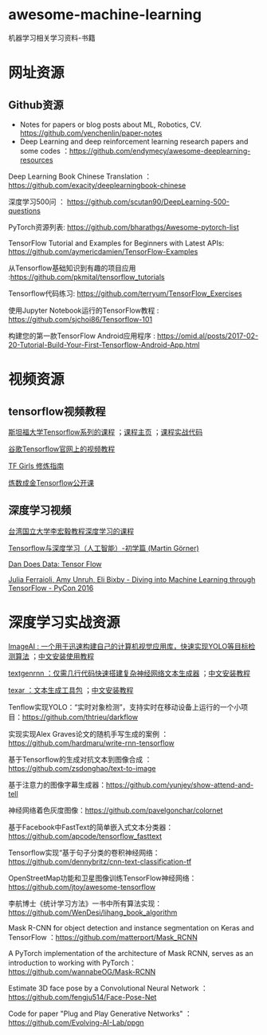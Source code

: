 # awesome-machine-learning
机器学习相关学习资料-书籍

# 网址资源
## Github资源
* Notes for papers or blog posts about ML, Robotics, CV. https://github.com/yenchenlin/paper-notes
* Deep Learning and deep reinforcement learning research papers and some codes ：https://github.com/endymecy/awesome-deeplearning-resources

Deep Learning Book Chinese Translation ：https://github.com/exacity/deeplearningbook-chinese

深度学习500问 ： https://github.com/scutan90/DeepLearning-500-questions

PyTorch资源列表: https://github.com/bharathgs/Awesome-pytorch-list

TensorFlow Tutorial and Examples for Beginners with Latest APIs: https://github.com/aymericdamien/TensorFlow-Examples

从Tensorflow基础知识到有趣的项目应用 :https://github.com/pkmital/tensorflow_tutorials

Tensorflow代码练习: https://github.com/terryum/TensorFlow_Exercises

使用Jupyter Notebook运行的TensorFlow教程 : https://github.com/sjchoi86/Tensorflow-101

构建您的第一款TensorFlow Android应用程序 : https://omid.al/posts/2017-02-20-Tutorial-Build-Your-First-Tensorflow-Android-App.html

# 视频资源

## tensorflow视频教程

[斯坦福大学Tensorflow系列的课程](https://www.youtube.com/watch?v=g-EvyKpZjmQ&index=1&list=PLIDllPt3EQZoS8gCP3cw273Cq9puuPLTg) ；[课程主页](http://web.stanford.edu/class/cs20si/index.html) ；[课程实战代码](https://github.com/chiphuyen/stanford-tensorflow-tutorials)

[谷歌Tensorflow官网上的视频教程](https://developers.google.cn/machine-learning/crash-course/)

[TF Girls 修炼指南](https://www.youtube.com/watchv=TrWqRMJZU8A&list=PLwY2GJhAPWRcZxxVFpNhhfivuW0kX15yG&index=2)

[炼数成金Tensorflow公开课](https://www.youtube.com/watchv=eAtGqz8ytOI&list=PLjSwXXbVlK6IHzhLOMpwHHLjYmINRstrk)

## 深度学习视频

[台湾国立大学李宏毅教程深度学习的课程](https://www.bilibili.com/video/av9770302/)

[Tensorflow与深度学习（人工智能）-初学篇 (Martin Görner)](https://www.youtube.com/watch?v=vq2nnJ4g6N0)

[Dan Does Data: Tensor Flow](http://bit.ly/1OX8s8Y)

[Julia Ferraioli, Amy Unruh, Eli Bixby - Diving into Machine Learning through TensorFlow - PyCon 2016](https://www.youtube.com/watch?v=GZBIPwdGtkk&t=125s)

# 深度学习实战资源

[ImageAI : 一个用于迅速构建自己的计算机视觉应用库，快速实现YOLO等目标检测算法](https://github.com/OlafenwaMoses/ImageAI) ；[中文安装使用教程](https://blog.csdn.net/weixin_39059031/article/details/82287688)

[textgenrnn ：仅需几行代码快速搭建复杂神经网络文本生成器](https://github.com/minimaxir/textgenrnn) ；[中文安装教程](https://blog.csdn.net/weixin_39059031/article/details/83748135)

[texar ：文本生成工具包](https://github.com/asyml/texar) ；[中文安装教程](https://blog.csdn.net/weixin_39059031/article/details/83748135)

Tenflow实现YOLO：“实时对象检测”，支持实时在移动设备上运行的一个小项目：https://github.com/thtrieu/darkflow

实现实现Alex Graves论文的随机手写生成的案例 ： https://github.com/hardmaru/write-rnn-tensorflow

基于Tensorflow的生成对抗文本到图像合成 ： https://github.com/zsdonghao/text-to-image

基于注意力的图像字幕生成器：https://github.com/yunjey/show-attend-and-tell

神经网络着色灰度图像：https://github.com/pavelgonchar/colornet

基于Facebook中FastText的简单嵌入式文本分类器：https://github.com/apcode/tensorflow_fasttext

Tensorflow实现“基于句子分类的卷积神经网络：https://github.com/dennybritz/cnn-text-classification-tf

OpenStreetMap功能和卫星图像训练TensorFlow神经网络：https://github.com/jtoy/awesome-tensorflow

李航博士《统计学习方法》一书中所有算法实现：https://github.com/WenDesi/lihang_book_algorithm

Mask R-CNN for object detection and instance segmentation on Keras and TensorFlow ：https://github.com/matterport/Mask_RCNN

A PyTorch implementation of the architecture of Mask RCNN, serves as an introduction to working with PyTorch：https://github.com/wannabeOG/Mask-RCNN

Estimate 3D face pose by a Convolutional Neural Network ：https://github.com/fengju514/Face-Pose-Net

Code for paper "Plug and Play Generative Networks" ：https://github.com/Evolving-AI-Lab/ppgn






